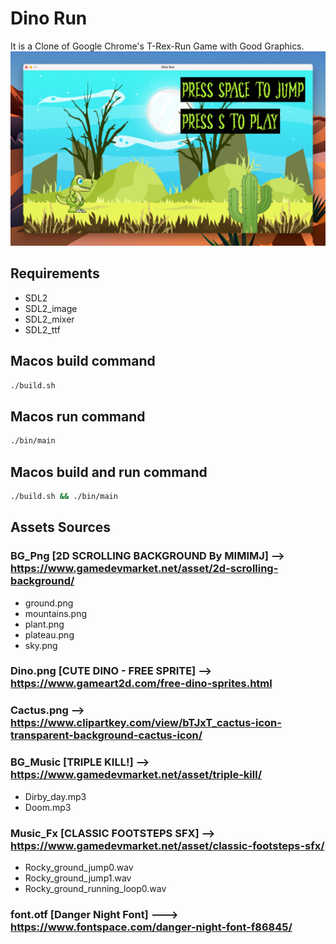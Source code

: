 # Dino Run
It is a Clone of Google Chrome's T-Rex-Run Game with Good Graphics.
![Overview](Image.jpeg)

## Requirements
- SDL2
- SDL2_image
- SDL2_mixer
- SDL2_ttf

## Macos build command
```bash
./build.sh
```

## Macos run command
```bash
./bin/main
```

## Macos build and run command
```bash
./build.sh && ./bin/main
```

## Assets Sources
### BG_Png [2D SCROLLING BACKGROUND By MIMIMJ] --> https://www.gamedevmarket.net/asset/2d-scrolling-background/
   - ground.png
   - mountains.png
   - plant.png
   - plateau.png
   - sky.png
### Dino.png [CUTE DINO - FREE SPRITE] --> https://www.gameart2d.com/free-dino-sprites.html
### Cactus.png --> https://www.clipartkey.com/view/bTJxT_cactus-icon-transparent-background-cactus-icon/
### BG_Music [TRIPLE KILL!] --> https://www.gamedevmarket.net/asset/triple-kill/
   - Dirby_day.mp3
   - Doom.mp3
### Music_Fx [CLASSIC FOOTSTEPS SFX] --> https://www.gamedevmarket.net/asset/classic-footsteps-sfx/
   - Rocky_ground_jump0.wav
   - Rocky_ground_jump1.wav
   - Rocky_ground_running_loop0.wav
### font.otf [Danger Night Font] ---> https://www.fontspace.com/danger-night-font-f86845/